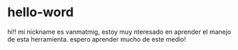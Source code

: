 # hello-word
hi!!
mi nickname es vanmatmig, estoy muy nteresado en aprender el manejo de esta herramienta.
espero aprender mucho de este medio!
